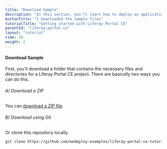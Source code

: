 ```yaml
---
title: "Download Sample"
description: "In this section, you'll learn how to deploy an application using Liferay Portal CE."
buttonTitle: "I downloaded the sample files"
tutorialTitle: "Getting started with Liferay Portal CE"
parentId: "liferay-portal-ce"
layout: "tutorial"
time: 20
weight: 2
---
```


#### Download Sample

First, you'll download a folder that contains the necessary files and directories for a Liferay Portal CE project. There are basically two ways you can do this.

###### A) Download a ZIP

You can [download a ZIP file](https://github.com/wedeploy-examples/liferay-portal-ce-tutorial/archive/master.zip).

###### B) Download using Git

Or clone this repository locally.

```xml
git clone https://github.com/wedeploy-examples/liferay-portal-ce-tutorial.git
```

